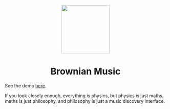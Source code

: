 <div align="center">
	<p>
	   <img src="http://owenowen.netsoc.ie/res/brownian.svg" height="150">
	</p>
	<h1>Brownian Music</h1>
</div>

See the demo [here](https://owen.cafe/brownianmusic).

If you look closely enough, everything is physics, but physics is just maths,  
maths is just philosophy, and philosophy is just a music discovery interface.
